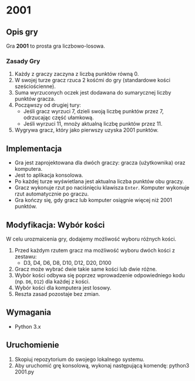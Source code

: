 # 2001

## Opis gry
Gra **2001** to prosta gra liczbowo-losowa.

### Zasady Gry
1. Każdy z graczy zaczyna z liczbą punktów równą 0.
2. W swojej turze gracz rzuca 2 kośćmi do gry (standardowe kości sześciościenne).
3. Suma wyrzuconych oczek jest dodawana do sumarycznej liczby punktów gracza.
4. Począwszy od drugiej tury:
    - Jeśli gracz wyrzuci 7, dzieli swoją liczbę punktów przez 7, odrzucając część ułamkową.
    - Jeśli wyrzuci 11, mnoży aktualną liczbę punktów przez 11.
5. Wygrywa gracz, który jako pierwszy uzyska 2001 punktów.

## Implementacja
- Gra jest zaprojektowana dla dwóch graczy: gracza (użytkownika) oraz komputera.
- Jest to aplikacja konsolowa.
- Po każdej turze wyświetlana jest aktualna liczba punktów obu graczy.
- Gracz wykonuje rzut po naciśnięciu klawisza `Enter`. Komputer wykonuje rzut automatycznie po graczu.
- Gra kończy się, gdy gracz lub komputer osiągnie więcej niż 2001 punktów.

## Modyfikacja: Wybór kości
W celu urozmaicenia gry, dodajemy możliwość wyboru różnych kości.

1. Przed każdym rzutem gracz ma możliwość wyboru dwóch kości z zestawu:
   - D3, D4, D6, D8, D10, D12, D20, D100
2. Gracz może wybrać dwie takie same kości lub dwie różne.
3. Wybór kości odbywa się poprzez wprowadzenie odpowiedniego kodu (np. `D6`, `D12`) dla każdej z kości.
4. Wybór kości dla komputera jest losowy.
5. Reszta zasad pozostaje bez zmian.

## Wymagania
- Python 3.x

## Uruchomienie
1. Skopiuj repozytorium do swojego lokalnego systemu.
2. Aby uruchomić grę konsolową, wykonaj następującą komendę:
   python3 2001.py
